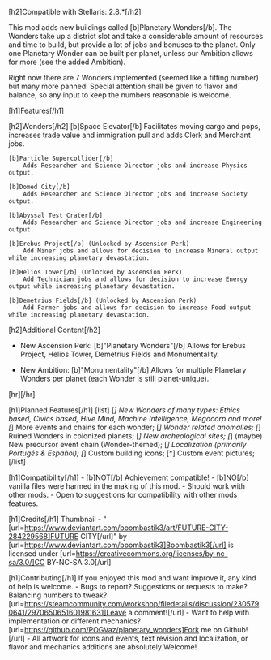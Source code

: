 [h2]Compatible with Stellaris: 2.8.*[/h2]

This mod adds new buildings called [b]Planetary Wonders[/b].
The Wonders take up a district slot and take a considerable amount of resources and time to build, but provide a lot of jobs and bonuses to the planet.
Only one Planetary Wonder can be built per planet, unless our Ambition allows for more (see the added Ambition).

Right now there are 7 Wonders implemented (seemed like a fitting number) but many more panned!
Special attention shall be given to flavor and balance, so any input to keep the numbers reasonable is welcome.

[h1]Features[/h1]

[h2]Wonders[/h2]
    [b]Space Elevator[/b]
        Facilitates moving cargo and pops, increases trade value and immigration pull and adds Clerk and Merchant jobs.

    [b]Particle Supercollider[/b]
        Adds Researcher and Science Director jobs and increase Physics output.

    [b]Domed City[/b]
        Adds Researcher and Science Director jobs and increase Society output.

    [b]Abyssal Test Crater[/b]
        Adds Researcher and Science Director jobs and increase Engineering output.

    [b]Erebus Project[/b] (Unlocked by Ascension Perk)
        Add Miner jobs and allows for decision to increase Mineral output while increasing planetary devastation.

    [b]Helios Tower[/b] (Unlocked by Ascension Perk)
        Add Technician jobs and allows for decision to increase Energy output while increasing planetary devastation.

    [b]Demetrius Fields[/b] (Unlocked by Ascension Perk)
        Add Farmer jobs and allows for decision to increase Food output while increasing planetary devastation.

[h2]Additional Content[/h2]
 - New Ascension Perk: [b]"Planetary Wonders"[/b]
   Allows for Erebus Project, Helios Tower, Demetrius Fields and Monumentality.

 - New Ambition: [b]"Monumentality"[/b]
   Allows for multiple Planetary Wonders per planet (each Wonder is still planet-unique).

[hr][/hr]

[h1]Planned Features[/h1]
[list]
    [*] New Wonders of many types: Ethics based, Civics based, Hive Mind, Machine Intelligence, Megacorp and more!
    [*] More events and chains for each wonder;
    [*] Wonder related anomalies;
    [*] Ruined Wonders in colonized planets;
    [*] New archeological sites;
    [*] (maybe) New precursor event chain (Wonder-themed);
    [*] Localization (primarily Portugês & Español);
    [*] Custom building icons;
    [*] Custom event pictures;
[/list]

[h1]Compatibility[/h1]
    - [b]NOT[/b] Achievement compatible!
    - [b]NO[/b] vanilla files were harmed in the making of this mod.
    - Should work with other mods.
    - Open to suggestions for compatibility with other mods features.

[h1]Credits[/h1]
Thumbnail - "[url=https://www.deviantart.com/boombastik3/art/FUTURE-CITY-284229568]FUTURE CITY[/url]" by [url=https://www.deviantart.com/boombastik3]Boombastik3[/url] is licensed under [url=https://creativecommons.org/licenses/by-nc-sa/3.0/]CC BY-NC-SA 3.0[/url]

[h1]Contributing[/h1]
If you enjoyed this mod and want improve it, any kind of help is welcome.
    - Bugs to report? Suggestions or requests to make? Balancing numbers to tweak? [url=https://steamcommunity.com/workshop/filedetails/discussion/2305790641/2970650651601981631]Leave a comment![/url]
    - Want to help with implementation or different mechanics? [url=https://github.com/POGVaz/planetary_wonders]Fork me on Github![/url]
    - All artwork for icons and events, text revision and localization, or flavor and mechanics additions are absolutely Welcome!
